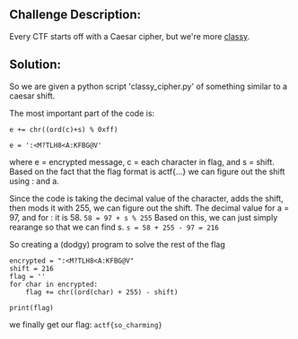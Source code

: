 ## Challenge Description:
Every CTF starts off with a Caesar cipher, but we're more [classy](https://github.com/TheEquus/angstromCTF2019-Writeups/blob/master/Crypto/classy_cipher.py).

## Solution:
So we are given a python script 'classy_cipher.py' of something similar to a caesar shift. 

The most important part of the code is:
```
e += chr((ord(c)+s) % 0xff)

e = ':<M?TLH8<A:KFBG@V'
```
where e = encrypted message, c = each character in flag, and s = shift.
Based on the fact that the flag format is actf{...} we can figure out the shift using : and a.


Since the code is taking the decimal value of the character, adds the shift, then mods it with 255, we can figure out the shift.
The decimal value for a = 97, and for : it is 58. 
`58 = 97 + s % 255`
Based on this, we can just simply rearange so that we can find s.
`s = 58 + 255 - 97 = 216`

So creating a (dodgy) program to solve the rest of the flag
```
encrypted = ":<M?TLH8<A:KFBG@V"
shift = 216
flag = ''
for char in encrypted:
    flag += chr((ord(char) + 255) - shift)

print(flag)
```

we finally get our flag:
`actf{so_charming}`
